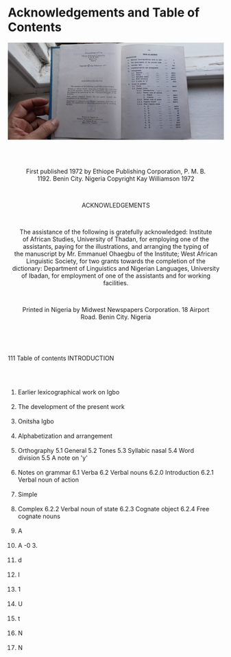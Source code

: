 # Acknowledgements and Table of Contents

![Acknowledgements and Table of Contents](i02-3-acknowledgements.jpeg)

<span style="text-align: center; white-space: pre;">

First published 1972 by
Ethiope Publishing Corporation,
P. M. B. 1192.
Benin City. Nigeria
Copyright Kay Williamson 1972

ACKNOWLEDGEMENTS

The assistance of the following is gratefully acknowledged:
Institute of African Studies, University of Thadan, for employing one of the assistants, paying for the illustrations, and arranging the typing of the manuscript by Mr. Emmanuel Ohaegbu of the Institute;
West African Linguistic Society, for two grants towards the completion of the dictionary:
Department of Linguistics and Nigerian Languages, University of Ibadan, for employment of one of the assistants and for working facilities.

Printed in Nigeria by
Midwest Newspapers Corporation.
18 Airport Road.
Benin City. Nigeria


</span>

<span style="white-space: pre;">

111
Table of contents
INTRODUCTION
1. Earlier lexicographical work on Igbo
2. The development of the present work
3. Onitsha Igbo
4. Alphabetization and arrangement
5. Orthography
5.1 General
5.2 Tones 5.3 Syllabic nasal
5.4 Word division
5.5 A note on 'y'
6. Notes on grammar
6.1 Verba
6.2 Verbal nouns
6.2.0 Introduction
6.2.1 Verbal noun of action
1. Simple
2. Complex
6.2.2 Verbal noun of state
6.2.3 Cognate object
6.2.4 Free cognate nouns
1. A
2. A
-0 3.
4. d
5. I
6. 1
7. U
8. t
9. N
10. N

</span>